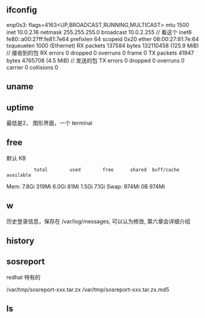 
## ifconfig

enp0s3: flags=4163<UP,BROADCAST,RUNNING,MULTICAST>  mtu 1500
        inet 10.0.2.16  netmask 255.255.255.0  broadcast 10.0.2.255             // 看这个
        inet6 fe80::a00:27ff:fe81:7e64  prefixlen 64  scopeid 0x20<link>
        ether 08:00:27:81:7e:64  txqueuelen 1000  (Ethernet)
        RX packets 137584  bytes 132110458 (125.9 MiB)                          // 接收到的包
        RX errors 0  dropped 0  overruns 0  frame 0
        TX packets 41947  bytes 4765708 (4.5 MiB)                               // 发送的包
        TX errors 0  dropped 0 overruns 0  carrier 0  collisions 0


## uname


## uptime

最低是2， 图形界面，一个 terminal


## free

默认 KB

              total        used        free      shared  buff/cache   available
Mem:          7.8Gi       319Mi       6.0Gi        81Mi       1.5Gi       7.1Gi
Swap:         974Mi          0B       974Mi


## w

历史登录信息，保存在 /var/log/messages, 可以认为修改, 第六章会详细介绍


## history 


## sosreport

redhat 特有的

/var/tmp/sosreport-xxx.tar.zx
/var/tmp/sosreport-xxx.tar.zx.md5



## ls


